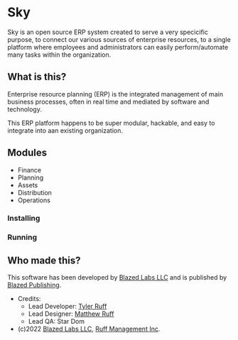 # Sky
Sky is an open source ERP system created to serve a very specicific purpose, to connect our various sources of enterprise resources, to a single platform where employees and administrators can easily perform/automate many tasks within the organization.

## What is this?
Enterprise resource planning (ERP) is the integrated management of main business processes, often in real time and mediated by software and technology.

This ERP platform happens to be super modular, hackable, and easy to integrate into aan existing organization.

## Modules
* Finance
* Planning
* Assets
* Distribution
* Operations

### Installing


### Running

## Who made this?
This software has been developed by [Blazed Labs LLC](https://blazed.company/) and is published by [Blazed Publishing](https://blazed.xyz/).
* Credits:
  * Lead Developer: [Tyler Ruff](https://tyler-ruff.com/)
  * Lead Designer: [Matthew Ruff](https://github.com/matt-ruff)
  * Lead QA: Star Dom
* (c)2022 [Blazed Labs LLC](https://blazedlabs.com/), [Ruff Management Inc](https://ruff-manage.com/).